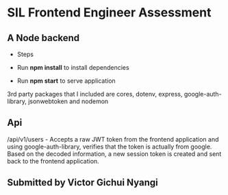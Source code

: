 # SIL Frontend Engineer Assessment

## A Node backend

- Steps

- Run __npm install__ to install dependencies

- Run __npm start__ to serve application

3rd party packages that I included are
cores, dotenv, express, google-auth-library, jsonwebtoken and nodemon

## Api

/api/v1/users - Accepts a raw JWT token from the frontend application and using google-auth-library, verifies that the token is actually from google. Based on the decoded information, a new session token is created and sent back to the frontend application.

## Submitted by Victor Gichui Nyangi
